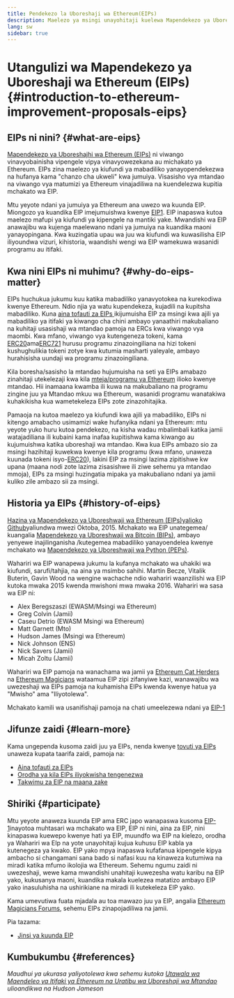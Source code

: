 ```yaml
---
title: Pendekezo la Uboreshaji wa Ethereum(EIPs)
description: Maelezo ya msingi unayohitaji kuelewa Mapendekezo ya Uboreshaji wa Ethereum (EIPs).
lang: sw
sidebar: true
---
```


# Utangulizi wa Mapendekezo ya Uboreshaji wa Ethereum (EIPs) {#introduction-to-ethereum-improvement-proposals-eips}

## EIPs ni nini? {#what-are-eips}

[Mapendekezp ya Uboreshajhi wa Ethereum (EIPs)](https://eips.ethereum.org/) ni viwango vinavyobainisha vipengele vipya vinavyowezekana au michakato ya Ethereum. EIPs zina maelezo ya kiufundi ya mabadiliko yanayopendekezwa na hufanya kama "chanzo cha ukweli" kwa jumuiya. Visasisho vya mtandao na viwango vya matumizi ya Ethereum vinajadiliwa na kuendelezwa kupitia mchakato wa EIP.

Mtu yeyote ndani ya jumuiya ya Ethereum ana uwezo wa kuunda EIP. Miongozo ya kuandika EIP imejumuishwa kwenye [EIP1](https://eips.ethereum.org/EIPS/eip-1). EIP inapaswa kutoa maelezo mafupi ya kiufundi ya kipengele na mantiki yake. Mwandishi wa EIP anawajibu wa kujenga maelewano ndani ya jumuiya na kuandika maoni yanayopingana. Kwa kuzingatia upau wa juu wa kiufundi wa kuwasilisha EIP iliyoundwa vizuri, kihistoria, waandishi wengi wa EIP wamekuwa wasanidi programu au itifaki.

## Kwa nini EIPs ni muhimu? {#why-do-eips-matter}

EIPs huchukua jukumu kuu katika mabadiliko yanavyotokea na kurekodiwa kwenye Ethereum. Ndio njia ya watu kupendekeza, kujadili na kupitsha mabadiliko. Kuna [aina tofauti za EIPs ](https://github.com/ethereum/EIPs/blob/master/EIPS/eip-1.md#eip-types)ikijumuisha EIP za msingi kwa ajili ya mabadiliko ya itifaki ya kiwango cha chini ambayo yanaathiri makubaliano na kuhitaji usasishaji wa mtandao pamoja na ERCs kwa viwango vya maombi. Kwa mfano, viwango vya kutengeneza tokeni, kama [ERC20](https://eips.ethereum.org/EIPS/eip-20)ama[ERC721](https://eips.ethereum.org/EIPS/eip-721) hurusu programu zinazoingiliana na hizi tokeni kushughulikia tokeni zotye kwa kutumia masharti yaleyale, ambayo hurahisisha uundaji wa programu zinazoingiliana.

Kila boresha/sasisho la mtandao hujumuisha na seti ya EIPs amabazo zinahitaji utekelezaji kwa kila [ mteja/programu ya Ethereum](/learn/#clients-and-nodes) ilioko kwenye mtandao. Hii inamaana kwamba ili kuwa na makubaliano na programu zingine juu ya Mtandao mkuu wa Ethereum, wasanidi programu wanatakiwa kuhakikisha kua wametekeleza EIPs zote zinazohitajika.

Pamaoja na kutoa maelezo ya kiufundi kwa ajili ya mabadiliko, EIPs ni kitengo amabacho usimamizi wake hufanyika ndani ya Ethereum: mtu yeyote yuko huru kutoa pendekezo, na kisha wadau mbalimbali katika jamii watajadiliana ili kubaini kama inafaa kupitishwa kama kiwango au kujumuishwa katika uboreshaji wa mtandao. Kwa kua EIPs ambazo sio za msingi hazihitaji kuwekwa kwenye kila programu (kwa mfano, unaweza kuunada tokeni isyo-[ERC20](https://eips.ethereum.org/EIPS/eip-20)), lakini EIP za msingi lazima zipitishwe kw upana (maana nodi zote lazima zisasishwe ili ziwe sehemu ya mtandao mmoja), EIPs za msingi huzingatia mipaka ya makubaliano ndani ya jamii kuliko zile ambazo sii za msingi.

## Historia ya EIPs {#history-of-eips}

[Hazina ya Mapendekezo ya Uboreshwaji wa Ethereum (EIPs)yalioko Github](https://github.com/ethereum/EIPs)yaliundwa mwezi Oktoba, 2015. Mchakato wa EIP unategemea/ kuangalia [ Mapendekezo ya Uboreshwaji wa Bitcoin (BIPs)](https://github.com/bitcoin/bips), ambayo yenyewe inajilinganisha /kutegemea mabadiliko yanayoendelea kwenye mchakato wa [ Mapendekezo ya Uboreshwaji wa Python (PEPs)](https://www.python.org/dev/peps/).

Wahariri wa EIP wanapewa jukumu la kufanya mchakato wa uhakiki wa kiufundi, sarufi/tahjia, na aina ya msimbo sahihi. Martin Becze, Vitalik Buterin, Gavin Wood na wengine wachache ndio wahariri waanzilishi wa EIP kutoka mwaka 2015 kwenda mwishoni mwa mwaka 2016. Wahariri wa sasa wa EIP ni:

- Alex Beregszaszi (EWASM/Msingi wa Ethereum)
- Greg Colvin (Jamii)
- Caseu Detrio (EWASM Msingi wa Ethereum)
- Matt Garnett (Mto)
- Hudson James (Msingi wa Ethereum)
- Nick Johnson (ENS)
- Nick Savers (Jamii)
- Micah Zoltu (Jamii)

Wahariri wa EIP pamoja na wanachama wa jamii ya [Ethereum Cat Herders](https://ethereumcatherders.com/) na [Ethereum Magicians](https://ethereum-magicians.org/) wataamua EIP zipi zifanyiwe kazi, wanawajibu wa uwezeshaji wa EIPs pamoja na kuhamisha EIPs kwenda kwenye hatua ya "Mwisho" ama "Iliyotolewa".

Mchakato kamili wa usanifishaji pamoja na chati umeelezewa ndani ya [EIP-1](https://eips.ethereum.org/EIPS/eip-1)

## Jifunze zaidi {#learn-more}

Kama ungependa kusoma zaidi juu ya EIPs, nenda kwenye [tovuti ya EIPs ](https://eips.ethereum.org/)unaweza kupata taarifa zaidi, pamoja na:

- [Aina tofauti za EIPs](https://eips.ethereum.org/)
- [Orodha ya kila EIPs iliyokwisha tengenezwa](https://eips.ethereum.org/all)
- [Takwimu za EIP na maana zake](https://eips.ethereum.org/)

## Shiriki {#participate}

Mtu yeyote anaweza kuunda EIP ama ERC japo wanapaswa kusoma [EIP-1](https://eips.ethereum.org/EIPS/eip-1)inayotoa muhtasari wa mchakato wa EIP, EIP ni nini, aina za EIP, nini kinapaswa kuewepo kwenye hati ya EIP, muundfo wa EIP na kielezo, orodha ya Wahariri wa EIp na yote unayohitaji kujua kuhusu EIP kabla ya kutenegeza ya kwako. EIP yako mpya inapaswa kufafanua kipengele kipya ambacho si changamani sana bado si nafasi kuu na kinaweza kutumiwa na miradi katika mfumo ikolojia wa Ethereum. Sehemu ngumu zaidi ni uwezeshaji, wewe kama mwandishi unahitaji kuwezesha watu karibu na EIP yako, kukusanya maoni, kuandika makala kuelezea matatizo ambayo EIP yako inasuluhisha na ushirikiane na miradi ili kutekeleza EIP yako.

Kama umevutiwa fuata mjadala au toa mawazo juu ya EIP, angalia [Ethereum Magicians Forums](https://ethereum-magicians.org/), sehemu EIPs zinapojadiliwa na jamii.

Pia tazama:

- [Jinsi ya kuunda EIP](https://eips.ethereum.org/EIPS/eip-1)

## Kumbukumbu {#references}

<cite class="citation">

Maudhui ya ukurasa yaliyotolewa kwa sehemu kutoka [Utawala wa Maendeleo ya Itifaki ya Ethereum na Uratibu wa Uboreshaji wa Mtandao](https://hudsonjameson.com/2020-03-23-ethereum-protocol-development-governance-and-network-upgrade-coordination/) ulioandikwa na Hudson Jameson

</cite>
